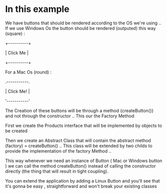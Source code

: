 # In this example

We have buttons that should be rendered according to the OS we're using ..
If we use Windows Os the button should be rendered (outputed) this way (square) :

+----------+

| Click Me |

+----------+

For a Mac Os (round) :

.-----------.

| Click Me! |

'-----------'

The Creation of these buttons will be through a method {createButton()} and not through the constructor .. This our the Factory Method

First we create the Products interface that will be implemented by objects to be created

Then we create an Abstract Class that will contain the abstract method (factory) = createButton() .. This class will be extended by two childs to provide the implementation of the factory Method ..

This way whenever we need an instance of Button ( Mac or Windows button ) we can call the method createButton() instead of calling the constructor directly (the thing that will result in tight coupling).

You can extend the application by adding a Linux Button and you'll see that it's gonna be easy , straightforward and won't break your existing classes

